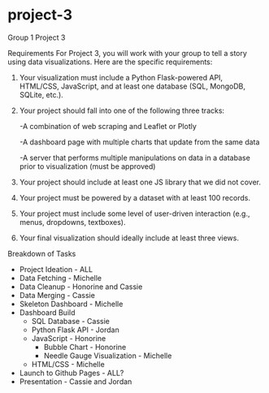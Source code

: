# project-3
Group 1 Project 3

Requirements
For Project 3, you will work with your group to tell a story using data visualizations. Here are the specific requirements:


1. Your visualization must include a Python Flask-powered API, HTML/CSS, JavaScript, and at least one database (SQL, MongoDB, SQLite, etc.).


2. Your project should fall into one of the following three tracks:


    -A combination of web scraping and Leaflet or Plotly


    -A dashboard page with multiple charts that update from the same data


    -A server that performs multiple manipulations on data in a database prior to visualization (must be approved)




3. Your project should include at least one JS library that we did not cover.


4. Your project must be powered by a dataset with at least 100 records.


5. Your project must include some level of user-driven interaction (e.g., menus, dropdowns, textboxes).


6. Your final visualization should ideally include at least three views.


Breakdown of Tasks
- Project Ideation - ALL
- Data Fetching - Michelle 
- Data Cleanup - Honorine and Cassie
- Data Merging - Cassie
- Skeleton Dashboard - Michelle
- Dashboard Build 
    - SQL Database - Cassie
    - Python Flask API - Jordan
    - JavaScript - Honorine 
        - Bubble Chart - Honorine
        - Needle Gauge Visualization - Michelle
    - HTML/CSS - Michelle
- Launch to Github Pages - ALL?
- Presentation - Cassie and Jordan



